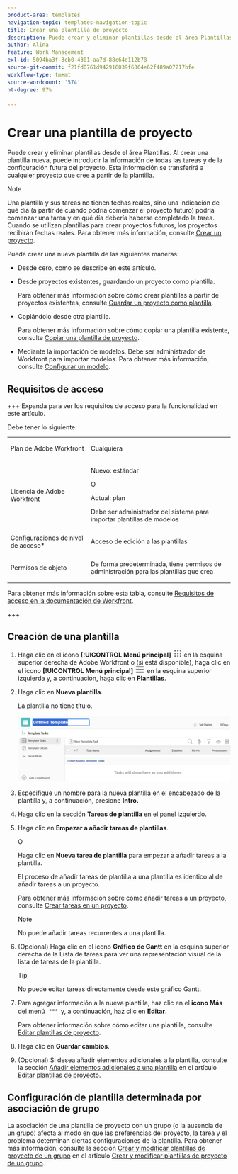 ```yaml
---
product-area: templates
navigation-topic: templates-navigation-topic
title: Crear una plantilla de proyecto
description: Puede crear y eliminar plantillas desde el área Plantillas. Al crear una plantilla nueva, puede introducir la información de todas las tareas y de la configuración futura del proyecto. Esta información se transferirá a cualquier proyecto que cree a partir de la plantilla.
author: Alina
feature: Work Management
exl-id: 5094ba3f-3cb0-4301-aa7d-88c64d112b78
source-git-commit: f21fd0761d942916039f6364e62f489a07217bfe
workflow-type: tm+mt
source-wordcount: '574'
ht-degree: 97%

---
```


# Crear una plantilla de proyecto

<!-- Audited: 1/2024 -->

Puede crear y eliminar plantillas desde el área Plantillas. Al crear una plantilla nueva, puede introducir la información de todas las tareas y de la configuración futura del proyecto. Esta información se transferirá a cualquier proyecto que cree a partir de la plantilla.

>[!NOTE]
>
>Una plantilla y sus tareas no tienen fechas reales, sino una indicación de qué día (a partir de cuándo podría comenzar el proyecto futuro) podría comenzar una tarea y en qué día debería haberse completado la tarea. Cuando se utilizan plantillas para crear proyectos futuros, los proyectos recibirán fechas reales. Para obtener más información, consulte [Crear un proyecto](../create-projects/create-project.md).


Puede crear una nueva plantilla de las siguientes maneras:

* Desde cero, como se describe en este artículo.
* Desde proyectos existentes, guardando un proyecto como plantilla.

  Para obtener más información sobre cómo crear plantillas a partir de proyectos existentes, consulte [Guardar un proyecto como plantilla](../../../manage-work/projects/manage-projects/save-project-as-template.md).

* Copiándolo desde otra plantilla.

  Para obtener más información sobre cómo copiar una plantilla existente, consulte [Copiar una plantilla de proyecto](../../../manage-work/projects/create-and-manage-templates/copy-template.md).

* Mediante la importación de modelos. Debe ser administrador de Workfront para importar modelos. Para obtener más información, consulte [Configurar un modelo](../../../administration-and-setup/blueprints/configure-template-package.md).

## Requisitos de acceso

+++ Expanda para ver los requisitos de acceso para la funcionalidad en este artículo.

Debe tener lo siguiente:

<table style="table-layout:auto"> 
 <col> 
 <col> 
 <tbody> 
  <tr> 
   <td role="rowheader">Plan de Adobe Workfront</td> 
   <td> <p>Cualquiera</p> </td> 
  </tr> 
  <tr> 
   <td role="rowheader">Licencia de Adobe Workfront</td> 
   <td> <p>Nuevo: estándar </p><p>O </p><p>Actual: plan </p> <p data-mc-conditions="QuicksilverOrClassic.Quicksilver">Debe ser administrador del sistema para importar plantillas de modelos</p> </td> 
  </tr> 
  <tr> 
   <td role="rowheader">Configuraciones de nivel de acceso*</td> 
   <td> <p>Acceso de edición a las plantillas</p> </td> 
  </tr> 
  <tr> 
   <td role="rowheader">Permisos de objeto</td> 
   <td> <p>De forma predeterminada, tiene permisos de administración para las plantillas que crea</p>  </td> 
  </tr> 
 </tbody> 
</table>

Para obtener más información sobre esta tabla, consulte [Requisitos de acceso en la documentación de Workfront](/help/quicksilver/administration-and-setup/add-users/access-levels-and-object-permissions/access-level-requirements-in-documentation.md).

+++

## Creación de una plantilla

1. Haga clic en el icono **[!UICONTROL Menú principal]** ![Menú principal](/help/_includes/assets/main-menu-icon.png) en la esquina superior derecha de Adobe Workfront o (si está disponible), haga clic en el icono **[!UICONTROL Menú principal]** ![Menú principal](/help/_includes/assets/main-menu-icon-left-nav.png) en la esquina superior izquierda y, a continuación, haga clic en **Plantillas**.

1. Haga clic en **Nueva plantilla**.

   La plantilla no tiene título.

   ![Nueva plantilla](assets/create-template-nwe-2022-350x102.png)

1. Especifique un nombre para la nueva plantilla en el encabezado de la plantilla y, a continuación, presione **Intro.**
1. Haga clic en la sección **Tareas de plantilla** en el panel izquierdo.
1. Haga clic en **Empezar a añadir tareas de plantillas**.

   O

   Haga clic en **Nueva tarea de plantilla** para empezar a añadir tareas a la plantilla.

   El proceso de añadir tareas de plantilla a una plantilla es idéntico al de añadir tareas a un proyecto.

   Para obtener más información sobre cómo añadir tareas a un proyecto, consulte [Crear tareas en un proyecto](../../../manage-work/tasks/create-tasks/create-tasks-in-project.md).

   >[!NOTE]
   >
   >No puede añadir tareas recurrentes a una plantilla.

1. (Opcional) Haga clic en el icono **Gráfico de Gantt** en la esquina superior derecha de la Lista de tareas para ver una representación visual de la lista de tareas de la plantilla.

   >[!TIP]
   >
   >No puede editar tareas directamente desde este gráfico Gantt.

1. Para agregar información a la nueva plantilla, haz clic en el **icono Más** del menú ![Más](assets/more-icon.png) y, a continuación, haz clic en **Editar**.

   Para obtener información sobre cómo editar una plantilla, consulte [Editar plantillas de proyecto](../../../manage-work/projects/create-and-manage-templates/edit-templates.md).

1. Haga clic en **Guardar cambios**.
1. (Opcional) Si desea añadir elementos adicionales a la plantilla, consulte la sección [Añadir elementos adicionales a una plantilla](../../../manage-work/projects/create-and-manage-templates/edit-templates.md#add-additional-items-to-a-template) en el artículo [Editar plantillas de proyecto](../../../manage-work/projects/create-and-manage-templates/edit-templates.md).

## Configuración de plantilla determinada por asociación de grupo

La asociación de una plantilla de proyecto con un grupo (o la ausencia de un grupo) afecta al modo en que las preferencias del proyecto, la tarea y el problema determinan ciertas configuraciones de la plantilla. Para obtener más información, consulte la sección [Crear y modificar plantillas de proyecto de un grupo](../../../administration-and-setup/manage-groups/work-with-group-objects/create-and-modify-a-groups-templates.md#create-and-modify-a-groups-project-templates) en el artículo [Crear y modificar plantillas de proyecto de un grupo](../../../administration-and-setup/manage-groups/work-with-group-objects/create-and-modify-a-groups-templates.md).
